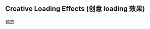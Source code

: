 ## Creative Loading Effects (创意 loading 效果)

[预览](https://f2ex.github.io/Frontend-Library/packages/CreativeLoadingEffects/)
